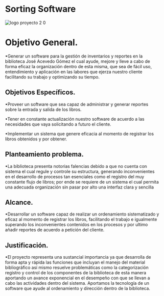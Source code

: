 # Sorting Software
![logo proyecto 2 0](https://user-images.githubusercontent.com/50506814/95923563-60235980-0d7b-11eb-9ffe-101ee80aee6f.png)

# Objetivo General.

•Generar un software para la gestión de inventarios y reportes en la biblioteca José Acevedo Gómez el cual ayude, mejore y lleve a cabo de forma eficaz la organización dentro de esta misma, que sea de fácil uso, entendimiento y aplicación en las labores que ejerza nuestro cliente facilitando su trabajo y optimizando su tiempo.

## Objetivos Específicos.

•Proveer un software que sea capaz de administrar y generar reportes sobre la entrada y salida de los libros.

•Tener en constante actualización nuestro software de acuerdo a las necesidades que vaya solicitando a futuro el cliente.

•Implementar un sistema que genere eficacia al momento de registrar los libros obtenidos y por obtener.

## Planteamiento problema.

•La biblioteca presenta notorias falencias debido a que
no cuenta con sistema el cual regule y controle su
estructura, generando inconvenientes en el desarrollo
de procesos tan esenciales como el registro del muy
constante flujo de libros; por ende se requiere de un
sistema el cual permita una adecuada organización
sin pasar por alto una interfaz clara y sencilla

## Alcance.
•Desarrollar un software capaz de realizar un
ordenamiento sistematizado y eficaz al momento
de registrar los libros, facilitando el trabajo e
igualmente superando los inconvenientes
contenidos en los procesos y por ultimo añadir
reportes de acuerdo a petición del cliente.

## Justificación.

•El proyecto representa una sustancial importancia ya
que desarrolla de forma apta y rápida las funciones que
incluyan el manejo del material bibliográfico así mismo
resuelve problemáticas como la categorización registro
y control de los componentes de la biblioteca de esta
manera aportando un avance exponencial en el
desempeño con que se llevan a cabo las actividades
dentro del sistema. Aportamos la tecnología de un
software que ayude al ordenamiento y dirección
dentro de la biblioteca.
